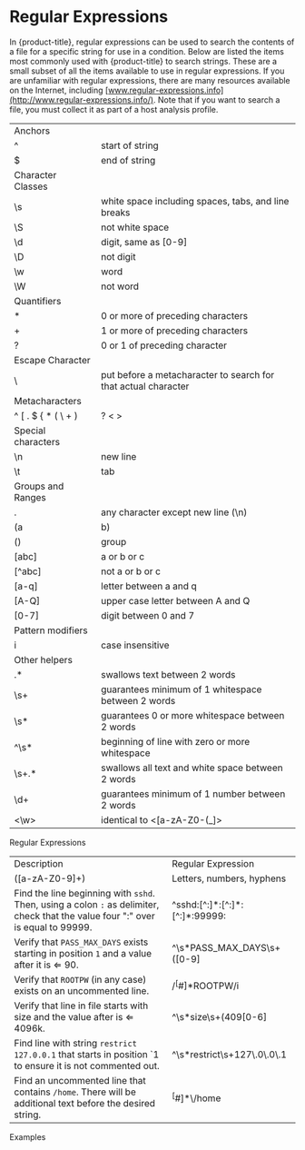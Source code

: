 # Regular Expressions

In {product-title}, regular expressions can be used to search the
contents of a file for a specific string for use in a condition. Below
are listed the items most commonly used with {product-title} to search
strings. These are a small subset of all the items available to use in
regular expressions. If you are unfamiliar with regular expressions,
there are many resources available on the Internet, including
[www.regular-expressions.info](http://www.regular-expressions.info/).
Note that if you want to search a file, you must collect it as part of a
host analysis profile.

|                                  |                                                                                 |
| -------------------------------- | ------------------------------------------------------------------------------- |
| Anchors                          |                                                                                 |
| ^                                | start of string                                                                 |
| $                                | end of string                                                                   |
| Character Classes                |                                                                                 |
| \\s                              | white space including spaces, tabs, and line breaks                             |
| \\S                              | not white space                                                                 |
| \\d                              | digit, same as \[0-9\]                                                          |
| \\D                              | not digit                                                                       |
| \\w                              | word                                                                            |
| \\W                              | not word                                                                        |
| Quantifiers                      |                                                                                 |
| \*                               | 0 or more of preceding characters                                               |
| \+                               | 1 or more of preceding characters                                               |
| ?                                | 0 or 1 of preceding character                                                   |
| Escape Character                 |                                                                                 |
| \\                               | put before a metacharacter to search for that actual character                  |
| Metacharacters                   |                                                                                 |
| ^ \[ . $ { \* ( \\ + ) | ? \< \> | must be used with the Escape Character if you are searching specifically for it |
| Special characters               |                                                                                 |
| \\n                              | new line                                                                        |
| \\t                              | tab                                                                             |
| Groups and Ranges                |                                                                                 |
| .                                | any character except new line (\\n)                                             |
| (a|b)                            | a or b                                                                          |
| ()                               | group                                                                           |
| \[abc\]                          | a or b or c                                                                     |
| \[^abc\]                         | not a or b or c                                                                 |
| \[a-q\]                          | letter between a and q                                                          |
| \[A-Q\]                          | upper case letter between A and Q                                               |
| \[0-7\]                          | digit between 0 and 7                                                           |
| Pattern modifiers                |                                                                                 |
| i                                | case insensitive                                                                |
| Other helpers                    |                                                                                 |
| .\*                              | swallows text between 2 words                                                   |
| \\s+                             | guarantees minimum of 1 whitespace between 2 words                              |
| \\s\*                            | guarantees 0 or more whitespace between 2 words                                 |
| ^\\s\*                           | beginning of line with zero or more whitespace                                  |
| \\s+.\*                          | swallows all text and white space between 2 words                               |
| \\d+                             | guarantees minimum of 1 number between 2 words                                  |
| \<\\w\>                          | identical to \<\[a-zA-Z0-(\_\]\>                                                |

Regular Expressions

|                                                                                                                                  |                                                                        |
| -------------------------------------------------------------------------------------------------------------------------------- | ---------------------------------------------------------------------- |
| Description                                                                                                                      | Regular Expression                                                     |
| (\[a-zA-Z0-9\]+)                                                                                                                 | Letters, numbers, hyphens                                              |
| Find the line beginning with `sshd`. Then, using a colon `:` as delimiter, check that the value four ":" over is equal to 99999. | ^sshd:\[^:\]\*:\[^:\]\*:\[^:\]\*:99999:                                |
| Verify that `PASS_MAX_DAYS` exists starting in position `1` and a value after it is ⇐ 90.                                        | ^\\s\*PASS\_MAX\_DAYS\\s+(\[0-9\]|\[1-8\]\[0-9\]|90)                   |
| Verify that `ROOTPW` (in any case) exists on an uncommented line.                                                                | /<sup>\[</sup>\#\]\*ROOTPW/i                                           |
| Verify that line in file starts with size and the value after is ⇐ 4096k.                                                        | ^\\s\*size\\s+(409\[0-6\]|40\[0-8\]\[0-9\]|\[123\]\[09\]{3}|\\d{1,3})k |
| Find line with string `restrict 127.0.0.1` that starts in position \`1 to ensure it is not commented out.                        | ^\\s\*restrict\\s+127\\.0\\.0\\.1                                      |
| Find an uncommented line that contains `/home`. There will be additional text before the desired string.                         | <sup>\[</sup>\#\]\*\\/home                                             |

Examples
